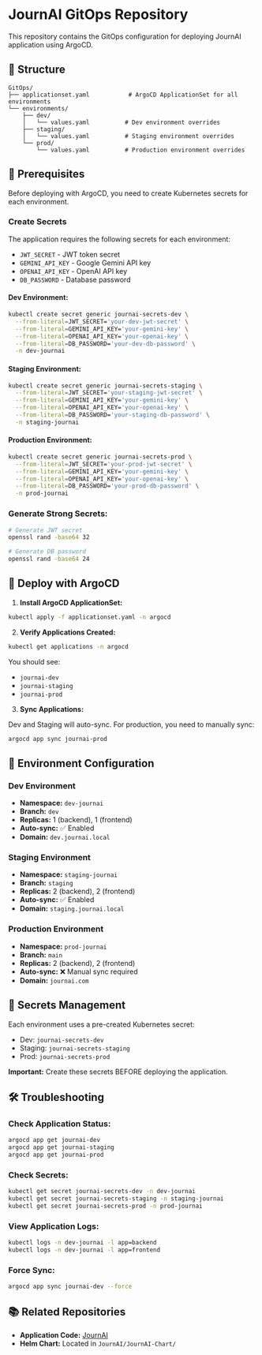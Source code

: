 # JournAI GitOps Repository

This repository contains the GitOps configuration for deploying JournAI application using ArgoCD.

## 📁 Structure

```
GitOps/
├── applicationset.yaml           # ArgoCD ApplicationSet for all environments
└── environments/
    ├── dev/
    │   └── values.yaml          # Dev environment overrides
    ├── staging/
    │   └── values.yaml          # Staging environment overrides
    └── prod/
        └── values.yaml          # Production environment overrides
```

## 🚀 Prerequisites

Before deploying with ArgoCD, you need to create Kubernetes secrets for each environment.

### Create Secrets

The application requires the following secrets for each environment:
- `JWT_SECRET` - JWT token secret
- `GEMINI_API_KEY` - Google Gemini API key
- `OPENAI_API_KEY` - OpenAI API key
- `DB_PASSWORD` - Database password

#### Dev Environment:
```bash
kubectl create secret generic journai-secrets-dev \
  --from-literal=JWT_SECRET='your-dev-jwt-secret' \
  --from-literal=GEMINI_API_KEY='your-gemini-key' \
  --from-literal=OPENAI_API_KEY='your-openai-key' \
  --from-literal=DB_PASSWORD='your-dev-db-password' \
  -n dev-journai
```

#### Staging Environment:
```bash
kubectl create secret generic journai-secrets-staging \
  --from-literal=JWT_SECRET='your-staging-jwt-secret' \
  --from-literal=GEMINI_API_KEY='your-gemini-key' \
  --from-literal=OPENAI_API_KEY='your-openai-key' \
  --from-literal=DB_PASSWORD='your-staging-db-password' \
  -n staging-journai
```

#### Production Environment:
```bash
kubectl create secret generic journai-secrets-prod \
  --from-literal=JWT_SECRET='your-prod-jwt-secret' \
  --from-literal=GEMINI_API_KEY='your-gemini-key' \
  --from-literal=OPENAI_API_KEY='your-openai-key' \
  --from-literal=DB_PASSWORD='your-prod-db-password' \
  -n prod-journai
```

### Generate Strong Secrets:
```bash
# Generate JWT secret
openssl rand -base64 32

# Generate DB password
openssl rand -base64 24
```

## 📝 Deploy with ArgoCD

1. **Install ArgoCD ApplicationSet:**
```bash
kubectl apply -f applicationset.yaml -n argocd
```

2. **Verify Applications Created:**
```bash
kubectl get applications -n argocd
```

You should see:
- `journai-dev`
- `journai-staging`
- `journai-prod`

3. **Sync Applications:**

Dev and Staging will auto-sync. For production, you need to manually sync:
```bash
argocd app sync journai-prod
```

## 🔄 Environment Configuration

### Dev Environment
- **Namespace:** `dev-journai`
- **Branch:** `dev`
- **Replicas:** 1 (backend), 1 (frontend)
- **Auto-sync:** ✅ Enabled
- **Domain:** `dev.journai.local`

### Staging Environment
- **Namespace:** `staging-journai`
- **Branch:** `staging`
- **Replicas:** 2 (backend), 2 (frontend)
- **Auto-sync:** ✅ Enabled
- **Domain:** `staging.journai.local`

### Production Environment
- **Namespace:** `prod-journai`
- **Branch:** `main`
- **Replicas:** 2 (backend), 2 (frontend)
- **Auto-sync:** ❌ Manual sync required
- **Domain:** `journai.com`

## 🔐 Secrets Management

Each environment uses a pre-created Kubernetes secret:
- Dev: `journai-secrets-dev`
- Staging: `journai-secrets-staging`
- Prod: `journai-secrets-prod`

**Important:** Create these secrets BEFORE deploying the application.

## 🛠️ Troubleshooting

### Check Application Status:
```bash
argocd app get journai-dev
argocd app get journai-staging
argocd app get journai-prod
```

### Check Secrets:
```bash
kubectl get secret journai-secrets-dev -n dev-journai
kubectl get secret journai-secrets-staging -n staging-journai
kubectl get secret journai-secrets-prod -n prod-journai
```

### View Application Logs:
```bash
kubectl logs -n dev-journai -l app=backend
kubectl logs -n dev-journai -l app=frontend
```

### Force Sync:
```bash
argocd app sync journai-dev --force
```

## 📚 Related Repositories

- **Application Code:** [JournAI](https://github.com/noylevi/JournAI)
- **Helm Chart:** Located in `JournAI/JournAI-Chart/`
